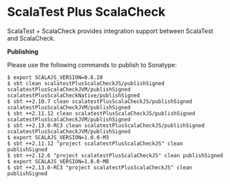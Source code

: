 # ScalaTest Plus ScalaCheck
ScalaTest + ScalaCheck provides integration support between ScalaTest and ScalaCheck.

**Publishing**

Please use the following commands to publish to Sonatype: 

```
$ export SCALAJS_VERSION=0.6.28
$ sbt clean scalatestPlusScalaCheckJS/publishSigned scalatestPlusScalaCheckJVM/publishSigned scalatestPlusScalaCheckNative/publishSigned
$ sbt ++2.10.7 clean scalatestPlusScalaCheckJS/publishSigned scalatestPlusScalaCheckJVM/publishSigned
$ sbt ++2.11.12 clean scalatestPlusScalaCheckJS/publishSigned scalatestPlusScalaCheckJVM/publishSigned
$ sbt ++2.13.0-RC3 clean scalatestPlusScalaCheckJS/publishSigned scalatestPlusScalaCheckJVM/publishSigned
$ export SCALAJS_VERSION=1.0.0-M3
$ sbt ++2.11.12 "project scalatestPlusScalaCheckJS" clean publishSigned
$ sbt ++2.12.6 "project scalatestPlusScalaCheckJS" clean publishSigned
$ export SCALAJS_VERSION=1.0.0-M8
$ sbt ++2.13.0-RC3 "project scalatestPlusScalaCheckJS" clean publishSigned
```
